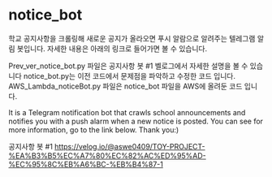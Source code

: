 # notice_bot

학교 공지사항을 크롤링해 새로운 공지가 올라오면 푸시 알람으로 알려주는 텔레그램 알림 봇입니다.
자세한 내용은 아래의 링크로 들어가면 볼 수 있습니다.

Prev_ver_notice_bot.py 파일은 공지사항 봇 #1 벨로그에서 자세한 설명을 볼 수 있습니다
notice_bot.py는 이전 코드에서 문제점을 파악하고 수정한 코드 입니다.
AWS_Lambda_noticeBot.py 파일은 notice_bot 파일을 AWS에 올려둔 코드 입니다.

It is a Telegram notification bot that crawls school announcements and notifies you with a push alarm when a new notice is posted.
You can see for more information, go to the link below.
Thank you:)

공지사항 봇 #1
https://velog.io/@aswe0409/TOY-PROJECT-%EA%B3%B5%EC%A7%80%EC%82%AC%ED%95%AD-%EC%95%8C%EB%A6%BC-%EB%B4%87-1

